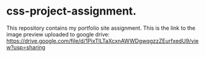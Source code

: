 # css-project-assignment.
This repository contains my portfolio site assignment.
This is the link to the image preview uploaded to google drive:
https://drive.google.com/file/d/1PixTlLTaXcxnAWWDgwqgzzZEurfxedU9/view?usp=sharing

